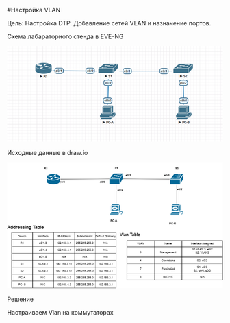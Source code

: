#Настройка VLAN



Цель:
Настройка DTP.
Добавление сетей VLAN и назначение портов.


Схема лабараторного стенда в EVE-NG

![](lab1_eve.png)

Исходные данные в draw.io


![](lab1.png)

Решение

Настраиваем  Vlan на коммутаторах